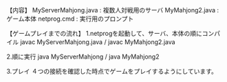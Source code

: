 【内容】
MyServerMahjong.java : 複数人対戦用のサーバ
MyMahjong2.java : ゲーム本体
netprog.cmd : 実行用のプロンプト

【ゲームプレイまでの流れ】
1.netprogを起動して、サーバ、本体の順にコンパイル
javac MyServerMahjong.java  /  javac MyMahjong2.java

2.順に実行
java MyServerMahjong  /  java MyMahjong2

3.プレイ
４つの接続を確認した時点でゲームをプレイするようにしています。
